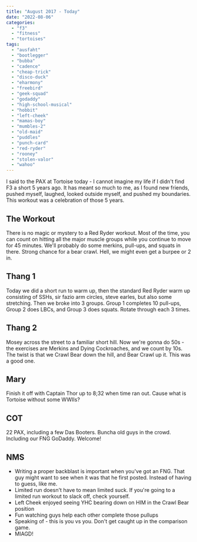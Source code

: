 ```yaml
---
title: "August 2017 - Today"
date: "2022-08-06"
categories: 
  - "f3"
  - "fitness"
  - "tortoises"
tags: 
  - "ausfaht"
  - "bootlegger"
  - "bubba"
  - "cadence"
  - "cheap-trick"
  - "disco-duck"
  - "eharmony"
  - "freebird"
  - "geek-squad"
  - "godaddy"
  - "high-school-musical"
  - "hobbit"
  - "left-cheek"
  - "mamas-boy"
  - "mumbles-2"
  - "old-maid"
  - "puddles"
  - "punch-card"
  - "red-ryder"
  - "rooney"
  - "stolen-valor"
  - "wahoo"
---
```


I said to the PAX at Tortoise today - I cannot imagine my life if I didn't find F3 a short 5 years ago. It has meant so much to me, as I found new friends, pushed myself, laughed, looked outside myself, and pushed my boundaries. This workout was a celebration of those 5 years.

## The Workout

There is no magic or mystery to a Red Ryder workout. Most of the time, you can count on hitting all the major muscle groups while you continue to move for 45 minutes. We'll probably do some merkins, pull-ups, and squats in there. Strong chance for a bear crawl. Hell, we might even get a burpee or 2 in.

## Thang 1

Today we did a short run to warm up, then the standard Red Ryder warm up consisting of SSHs, sir fazio arm circles, steve earles, but also some stretching. Then we broke into 3 groups. Group 1 completes 10 pull-ups, Group 2 does LBCs, and Group 3 does squats. Rotate through each 3 times.

## Thang 2

Mosey across the street to a familiar short hill. Now we're gonna do 50s - the exercises are Merkins and Dying Cockroaches, and we count by 10s. The twist is that we Crawl Bear down the hill, and Bear Crawl up it. This was a good one.

## Mary

Finish it off with Captain Thor up to 8;32 when time ran out. Cause what is Tortoise without some WWIIs?

## COT

22 PAX, including a few Das Booters. Buncha old guys in the crowd. Including our FNG GoDaddy. Welcome!

## NMS

- Writing a proper backblast is important when you've got an FNG. That guy might want to see when it was that he first posted. Instead of having to guess, like me.
- Limited run doesn't have to mean limited suck. If you're going to a limited run workout to slack off, check yourself.
- Left Cheek enjoyed seeing YHC bearing down on HIM in the Crawl Bear position
- Fun watching guys help each other complete those pullups
- Speaking of - this is you vs you. Don't get caught up in the comparison game.
- MIAGD!
